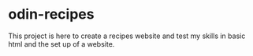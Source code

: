 # odin-recipes 
This project is here to create a recipes website and test my skills in basic html and the set up of a website.